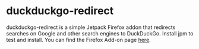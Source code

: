 # duckduckgo-redirect
duckduckgo-redirect is a simple Jetpack Firefox addon that redirects searches on Google and other search engines to DuckDuckGo. Install jpm to test and install.
You can find the Firefox Add-on page [here](https://addons.mozilla.org/en-US/firefox/addon/redirect-to-duckduckgo/).
